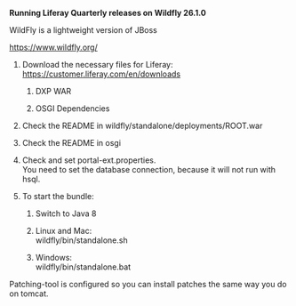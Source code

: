 **Running Liferay Quarterly releases on Wildfly 26.1.0**

WildFly is a lightweight version of JBoss

<https://www.wildfly.org/>

1. Download the necessary files for Liferay:\
   <https://customer.liferay.com/en/downloads>

   1. DXP WAR

   2. OSGI Dependencies

2. Check the README in wildfly/standalone/deployments/ROOT.war

3. Check the README in osgi

4. Check and set portal-ext.properties.\
   You need to set the database connection, because it will not run with hsql.

5. To start the bundle:

   1. Switch to Java 8

   2. Linux and Mac:\
      wildfly/bin/standalone.sh

   3. Windows:\
      wildfly/bin/standalone.bat

Patching-tool is configured so you can install patches the same way you do on tomcat.
